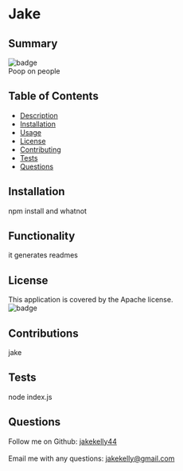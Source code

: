 
# Jake

## Summary
![badge](https://img.shields.io/badge/license-Apache-blue)<br />
Poop on people

## Table of Contents
- [Description](#description)
- [Installation](#installation)
- [Usage](#usage)
- [License](#license)
- [Contributing](#contributing)
- [Tests](#tests)
- [Questions](#questions)

## Installation
npm install and whatnot

## Functionality
it generates readmes

## License
This application is covered by the Apache license. 
<br />
![badge](https://img.shields.io/badge/license-Apache-blue)

## Contributions
jake

## Tests
node index.js

## Questions
Follow me on Github: [jakekelly44](https://github.com/jakekelly44)
<br />
<br />
Email me with any questions: jakekelly@gmail.com
